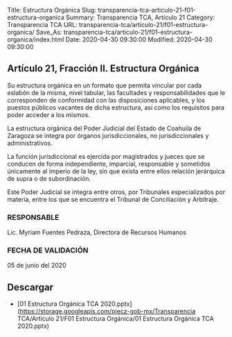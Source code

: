 Title: Estructura Orgánica
Slug: transparencia-tca-articulo-21-f01-estructura-organica
Summary: Transparencia TCA, Artículo 21
Category: Transparencia TCA
URL: transparencia-tca/articulo-21/f01-estructura-organica/
Save_As: transparencia-tca/articulo-21/f01-estructura-organica/index.html
Date: 2020-04-30 09:30:00
Modified: 2020-04-30 09:30:00


## Artículo 21, Fracción II. Estructura Orgánica

Su estructura orgánica en un formato que permita vincular por cada eslabón de la misma, nivel tabular, las facultades y responsabilidades que le corresponden de conformidad con las disposiciones aplicables, y los puestos públicos vacantes de dicha estructura, así como los requisitos para poder acceder a los mismos.

La estructura orgánica del Poder Judicial del Estado de Coahuila de Zaragoza se integra por órganos jurisdiccionales, no jurisdiccionales y administrativos.

La función jurisdiccional es ejercida por magistrados y jueces que se conducen de forma independiente, imparcial, responsable y sometidos únicamente al imperio de la ley, sin que exista entre ellos relación jerárquica de supra o de subordinación.

Este Poder Judicial se integra entre otros, por Tribunales especializados por materia, entre los que se encuentra el Tribunal de Conciliación y Arbitraje.

### RESPONSABLE

Lic. Myriam Fuentes Pedraza, Directora de Recursos Humanos

### FECHA DE VALIDACIÓN

05 de junio del 2020


## Descargar


* [01 Estructura Orgánica TCA 2020.pptx](https://storage.googleapis.com/pjecz-gob-mx/Transparencia TCA/Artículo 21/F01 Estructura Orgánica/01 Estructura Orgánica TCA 2020.pptx)


